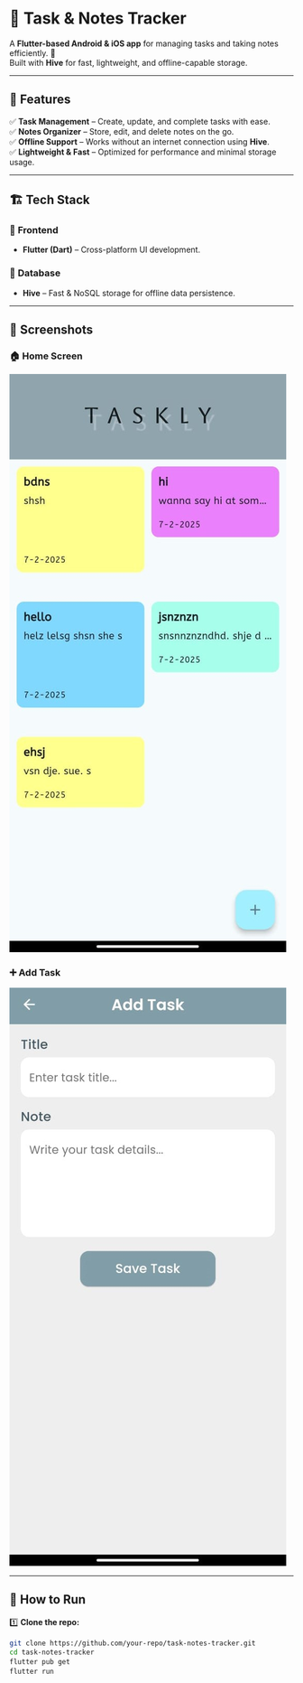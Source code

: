 # 📝 Task & Notes Tracker  

A **Flutter-based Android & iOS app** for managing tasks and taking notes efficiently. 🚀  
Built with **Hive** for fast, lightweight, and offline-capable storage.  

---

## 📌 Features  

✅ **Task Management** – Create, update, and complete tasks with ease.  
✅ **Notes Organizer** – Store, edit, and delete notes on the go.  
✅ **Offline Support** – Works without an internet connection using **Hive**.  
✅ **Lightweight & Fast** – Optimized for performance and minimal storage usage.

---

## 🏗️ Tech Stack  

### 📱 **Frontend**  
- **Flutter (Dart)** – Cross-platform UI development.  

### 💾 **Database**  
- **Hive** – Fast & NoSQL storage for offline data persistence.  

---

## 📸 Screenshots  

### 🏠 Home Screen  
![Home Screen](screenshots/s1.jpg)  

### ➕ Add Task  
![Add Task](screenshots/s2.jpg)  

---

## 🚀 How to Run  

1️⃣ **Clone the repo:**  
```bash
git clone https://github.com/your-repo/task-notes-tracker.git
cd task-notes-tracker
flutter pub get
flutter run

